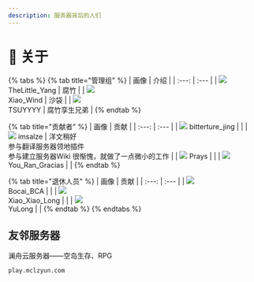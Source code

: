 ```yaml
---
description: 服务器背后的人们
---
```


# 🧻 关于

{% tabs %}
{% tab title="管理组" %}
| 画像 | 介绍 |
| :---: | :--- |
| ![](https://kehuduan2019.oss-cn-shanghai.aliyuncs.com/faces/TSUYYYY.png) <br />TheLittle\_Yang | 腐竹 |
| ![](https://kehuduan2019.oss-cn-shanghai.aliyuncs.com/faces/Xiao_Wind.png) <br />Xiao\_Wind | 沙袋 |
| ![](https://kehuduan2019.oss-cn-shanghai.aliyuncs.com/faces/TSUYYYY.png) <br />TSUYYYY | 腐竹孪生兄弟 |
{% endtab %}

{% tab title="贡献者" %}
| 画像 | 贡献 |
| :---: | :--- |
| ![](https://kehuduan2019.oss-cn-shanghai.aliyuncs.com/faces/bittertrue_jing.png) bitterture\_jing |  |
| ![](https://kehuduan2019.oss-cn-shanghai.aliyuncs.com/faces/imsalze.png) imsalze | 洋文稍好<br />参与翻译服务器领地插件<br />参与建立服务器Wiki 很惭愧，就做了一点微小的工作 |
| ![](https://kehuduan2019.oss-cn-shanghai.aliyuncs.com/faces/Prays.png) Prays |  |
| ![](https://kehuduan2019.oss-cn-shanghai.aliyuncs.com/faces/You_Ran_Gracias.png) You\_Ran\_Gracias |  |
{% endtab %}

{% tab title="退休人员" %}
| 画像 | 贡献 |
| :---: | :--- |
| ![](https://kehuduan2019.oss-cn-shanghai.aliyuncs.com/faces/Bocai_BCA.png)<br /> Bocai\_BCA |  |
| ![](https://kehuduan2019.oss-cn-shanghai.aliyuncs.com/faces/Xiao_Xiao_Long.png)<br /> Xiao\_Xiao\_Long |  |
| ![](https://kehuduan2019.oss-cn-shanghai.aliyuncs.com/faces/YuLong.png)<br /> YuLong |  |
{% endtab %}
{% endtabs %}

## 友邻服务器

澜舟云服务器——空岛生存、RPG

```text
play.mclzyun.com
```

